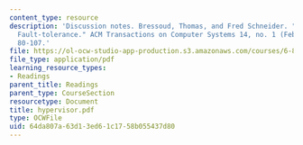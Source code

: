 ```yaml
---
content_type: resource
description: 'Discussion notes. Bressoud, Thomas, and Fred Schneider. "Hypervisor-based
  Fault-tolerance." ACM Transactions on Computer Systems 14, no. 1 (February 1995):
  80-107.'
file: https://ol-ocw-studio-app-production.s3.amazonaws.com/courses/6-824-distributed-computer-systems-engineering-spring-2006/64da807a63d13ed61c1758b055437d80_hypervisor.pdf
file_type: application/pdf
learning_resource_types:
- Readings
parent_title: Readings
parent_type: CourseSection
resourcetype: Document
title: hypervisor.pdf
type: OCWFile
uid: 64da807a-63d1-3ed6-1c17-58b055437d80
---
```

